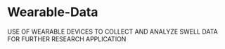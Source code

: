 # Wearable-Data
USE OF WEARABLE DEVICES TO COLLECT AND ANALYZE SWELL DATA FOR FURTHER RESEARCH APPLICATION
